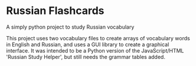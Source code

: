 # Russian Flashcards
A simply python project to study Russian vocabulary

This project uses two vocabulary files to create arrays of vocabulary words in English and Russian, and uses a GUI library to create a graphical interface. It was intended to be a Python version of the JavaScript/HTML 'Russian Study Helper', but still needs the grammar tables added.
